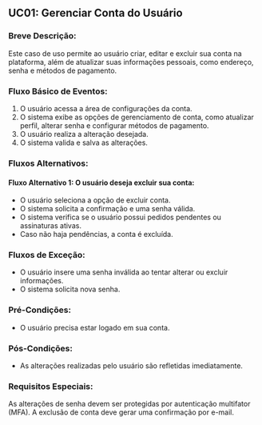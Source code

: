 ## UC01: Gerenciar Conta do Usuário
### Breve Descrição: 
Este caso de uso permite ao usuário criar, editar e excluir sua conta na plataforma, além de atualizar suas informações pessoais, como endereço, senha e métodos de pagamento.

### Fluxo Básico de Eventos:

1. O usuário acessa a área de configurações da conta.
2. O sistema exibe as opções de gerenciamento de conta, como atualizar perfil, alterar senha e configurar métodos de pagamento.
3. O usuário realiza a alteração desejada.
4. O sistema valida e salva as alterações.

### Fluxos Alternativos:

#### Fluxo Alternativo 1: O usuário deseja excluir sua conta:
- O usuário seleciona a opção de excluir conta.
- O sistema solicita a confirmação e uma senha válida.
- O sistema verifica se o usuário possui pedidos pendentes ou assinaturas ativas.
- Caso não haja pendências, a conta é excluída.

### Fluxos de Exceção:

- O usuário insere uma senha inválida ao tentar alterar ou excluir informações. 
- O sistema solicita nova senha.
### Pré-Condições: 
- O usuário precisa estar logado em sua conta.

### Pós-Condições: 
- As alterações realizadas pelo usuário são refletidas imediatamente.

### Requisitos Especiais:

As alterações de senha devem ser protegidas por autenticação multifator (MFA).
A exclusão de conta deve gerar uma confirmação por e-mail.